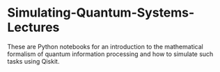 # Simulating-Quantum-Systems-Lectures
These are Python notebooks for an introduction to the mathematical formalism of quantum information processing and how to simulate such tasks using Qiskit.
